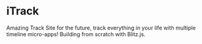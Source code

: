 # iTrack
Amazing Track Site for the future, track everything in your life with multiple timeline micro-apps! Building from scratch with Blitz.js.
